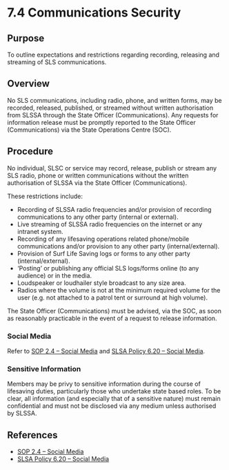# 7.4 Communications Security

## Purpose

To outline expectations and restrictions regarding recording, releasing and streaming of SLS communications.

## Overview

No SLS communications, including radio, phone, and written forms, may be recorded, released, published, or streamed without written authorisation from SLSSA through the State Officer (Communications). Any requests for information release must be promptly reported to the State Officer (Communications) via the State Operations Centre (SOC).

## Procedure

No individual, SLSC or service may record, release, publish or stream any SLS radio, phone or written communications without the written authorisation of SLSSA via the State Officer (Communications).

These restrictions include:

- Recording of SLSSA radio frequencies and/or provision of recording communications to any other party (internal or external).
- Live streaming of SLSSA radio frequencies on the internet or any intranet system.
- Recording of any lifesaving operations related phone/mobile communications and/or provision to any other party (internal/external).
- Provision of Surf Life Saving logs or forms to any other party (internal/external).
- ‘Posting’ or publishing any official SLS logs/forms online (to any audience) or in the media.
- Loudspeaker or loudhailer style broadcast to any size area.
- Radios where the volume is not at the minimum required volume for the user (e.g. not attached to a patrol tent or surround at high volume).

The State Officer (Communications) must be advised, via the SOC, as soon as reasonably practicable in the event of a request to release information.

### Social Media

Refer to [SOP 2.4 – Social Media](#_2.4_Social_Media) and [SLSA Policy 6.20 – Social Media](https://members.sls.com.au/members/document_library/1/media/943).

### Sensitive Information

Members may be privy to sensitive information during the course of lifesaving duties, particularly those who undertake state based roles. To be clear, all information (and especially that of a sensitive nature) must remain confidential and must not be disclosed via any medium unless authorised by SLSSA.

## References

- [SOP 2.4 – Social Media](#_2.4_Social_Media)
- [SLSA Policy 6.20 – Social Media](https://members.sls.com.au/members/document_library/1/media/943)